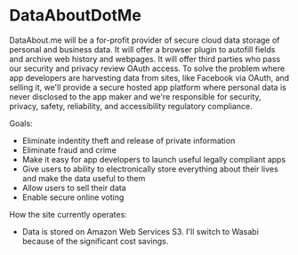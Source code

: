 # DataAboutDotMe
DataAbout.me will be a for-profit provider of secure cloud data storage of personal and business data. It will offer a browser plugin to autofill fields and archive web history and webpages. It will offer third parties who pass our security and privacy review OAuth access. To solve the problem where app developers are harvesting data from sites, like Facebook via OAuth, and selling it, we'll provide a secure hosted app platform where personal data is never disclosed to the app maker and we're responsible for security, privacy, safety, reliability, and accessibility regulatory compliance.

Goals: 
* Eliminate indentity theft and release of private information
* Eliminate fraud and crime
* Make it easy for app developers to launch useful legally compliant apps
* Give users to ability to electronically store everything about their lives and make the data useful to them
* Allow users to sell their data
* Enable secure online voting 

How the site currently operates:
* Data is stored on Amazon Web Services S3. I'll switch to Wasabi because of the significant cost savings.

